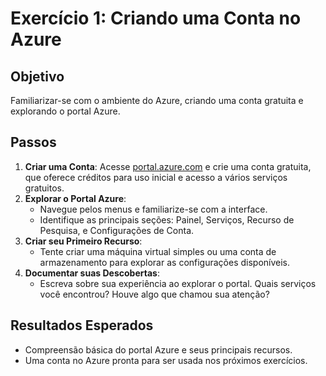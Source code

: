# Exercício 1: Criando uma Conta no Azure

## Objetivo
Familiarizar-se com o ambiente do Azure, criando uma conta gratuita e explorando o portal Azure.

## Passos
1. **Criar uma Conta**: Acesse [portal.azure.com](https://portal.azure.com) e crie uma conta gratuita, que oferece créditos para uso inicial e acesso a vários serviços gratuitos.
2. **Explorar o Portal Azure**:
   - Navegue pelos menus e familiarize-se com a interface.
   - Identifique as principais seções: Painel, Serviços, Recurso de Pesquisa, e Configurações de Conta.
3. **Criar seu Primeiro Recurso**:
   - Tente criar uma máquina virtual simples ou uma conta de armazenamento para explorar as configurações disponíveis.
4. **Documentar suas Descobertas**:
   - Escreva sobre sua experiência ao explorar o portal. Quais serviços você encontrou? Houve algo que chamou sua atenção?

## Resultados Esperados
- Compreensão básica do portal Azure e seus principais recursos.
- Uma conta no Azure pronta para ser usada nos próximos exercícios.
